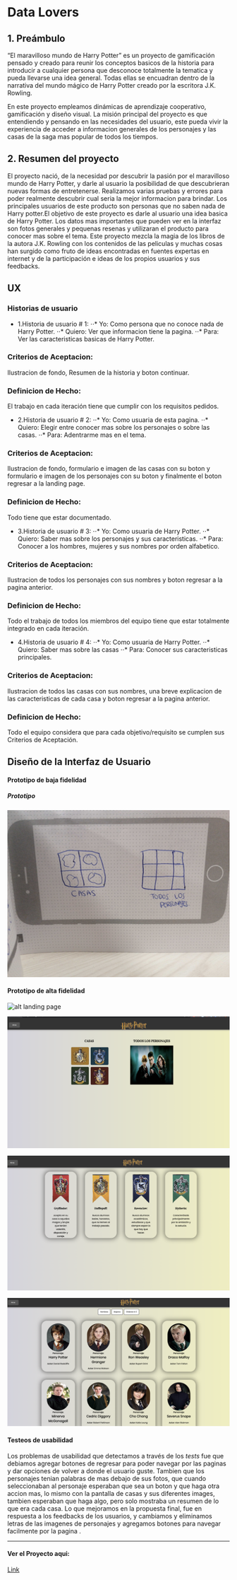 # Data Lovers

## 1. Preámbulo

“El maravilloso mundo de Harry Potter” es un proyecto de gamificación pensado y creado para reunir los conceptos basicos de la historia para introducir a cualquier persona que desconoce totalmente la tematica y pueda llevarse una idea general. Todas ellas se encuadran dentro de la narrativa del mundo mágico de Harry Potter creado por la escritora J.K. Rowling.

En este proyecto empleamos dinámicas de aprendizaje cooperativo, gamificación y diseño visual. La misión principal del proyecto es que entendiendo y pensando en las necesidades del usuario, este pueda vivir la experiencia de acceder a informacion generales de los personajes y las casas de la saga mas popular de todos los tiempos.

## 2. Resumen del proyecto

El proyecto nació, de la necesidad por descubrir la pasión por el maravilloso mundo de Harry Potter, y darle al usuario la posibilidad de que descubrieran nuevas formas de entretenerse. Realizamos varias pruebas y errores para poder realmente descubrir cual seria la mejor informacion para brindar. Los principales usuarios de este producto son personas que no saben nada de Harry potter.El objetivo de este proyecto es darle al usuario una idea basica de Harry Potter. Los datos mas importantes que pueden ver en la interfaz son fotos generales y pequenas resenas y utilizaran el producto para conocer mas sobre el tema.
Este proyecto mezcla la magia de los libros de la autora J.K. Rowling con los contenidos de las peliculas y muchas cosas han surgido como fruto de ideas encontradas en fuentes expertas en internet y de la participación e ideas de los propios usuarios y sus feedbacks.

## UX

### Historias de usuario

- 1.Historia de usuario # 1:
  ⋅⋅* Yo: Como persona que no conoce nada de Harry Potter.
  ⋅⋅* Quiero: Ver que informacion tiene la pagina.
  ⋅⋅\* Para: Ver las caracteristicas basicas de Harry Potter.

### Criterios de Aceptacion:

Ilustracion de fondo, Resumen de la historia y boton continuar.

### Definicion de Hecho:

El trabajo en cada iteración tiene que cumplir con los requisitos pedidos.

- 2.Historia de usuario # 2:
  ⋅⋅* Yo: Como usuaria de esta pagina.
  ⋅⋅* Quiero: Elegir entre conocer mas sobre los personajes o sobre las casas.
  ⋅⋅\* Para: Adentrarme mas en el tema.

### Criterios de Aceptacion:

Ilustracion de fondo, formulario e imagen de las casas con su boton y formulario e imagen de los personajes con su boton y finalmente el boton regresar a la landing page.

### Definicion de Hecho:

Todo tiene que estar documentado.

- 3.Historia de usuario # 3:
  ⋅⋅* Yo: Como usuaria de Harry Potter.
  ⋅⋅* Quiero: Saber mas sobre los personajes y sus caracteristicas.
  ⋅⋅\* Para: Conocer a los hombres, mujeres y sus nombres por orden alfabetico.

### Criterios de Aceptacion:

Ilustracion de todos los personajes con sus nombres y boton regresar a la pagina anterior.

### Definicion de Hecho:

Todo el trabajo de todos los miembros del equipo tiene que estar totalmente integrado en cada iteración.

- 4.Historia de usuario # 4:
  ⋅⋅* Yo: Como usuaria de Harry Potter.
  ⋅⋅* Quiero: Saber mas sobre las casas
  ⋅⋅\* Para: Conocer sus caracteristicas principales.

### Criterios de Aceptacion:

Ilustracion de todos las casas con sus nombres, una breve explicacion de las caracteristicas de cada casa y boton regresar a la pagina anterior.

### Definicion de Hecho:

Todo el equipo considera que para cada objetivo/requisito se cumplen sus Criterios de Aceptación.

## Diseño de la Interfaz de Usuario

#### Prototipo de baja fidelidad

##### Prototipo

![alt text](img/protopaper2.jpg)

#### Prototipo de alta fidelidad

![alt landing page](img/HarryPotter.png)

![alt casas page](img/casas.png)

![alt all casas page](img/allcasas.png)

![alt personajes](img/Personajes.png)

#### Testeos de usabilidad

Los problemas de usabilidad que detectamos a través de los _tests_ fue que debiamos agregar botones de regresar para poder navegar por las paginas y dar opciones de volver a donde el usuario guste.
Tambien que los personajes tenian palabras de mas debajo de sus fotos, que cuando seleccionaban al personaje esperaban que sea un boton y que haga otra accion mas, lo mismo con la pantalla de casas y sus diferentes images, tambien esperaban que haga algo, pero solo mostraba un resumen de lo que era cada casa.
Lo que mejoramos en la propuesta final, fue en respuesta a los feedbacks de los usuarios, y cambiamos y eliminamos letras de las imagenes de personajes y agregamos botones para navegar facilmente por la pagina .

---

#### Ver el Proyecto aqui:

[Link](https://lujanworld.github.io/GDL004-data-lovers/)
